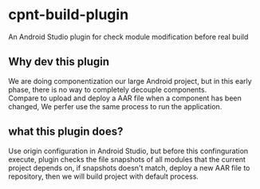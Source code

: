 # cpnt-build-plugin
An Android Studio plugin for check module modification before real build

## Why dev this plugin
We are doing componentization our large Android project, but in this early phase, there is no way to completely decouple components.  
Compare to upload and deploy a AAR file when a component has been changed, We perfer use the same process to run the application.

## what this plugin does?
Use origin configuration in Android Studio, but before this confinguration execute, plugin checks the file snapshots of all modules that the current project depends on,
if snapshots doesn't match, deploy a new AAR file to repository, then we will build project with default process.
